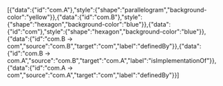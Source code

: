 [{"data":{"id":"com.A"},"style":{"shape":"parallelogram","background-color":"yellow"}},{"data":{"id":"com.B"},"style":{"shape":"hexagon","background-color":"blue"}},{"data":{"id":"com"},"style":{"shape":"hexagon","background-color":"blue"}},{"data":{"id":"com.B -> com","source":"com.B","target":"com","label":"definedBy"}},{"data":{"id":"com.B -> com.A","source":"com.B","target":"com.A","label":"isImplementationOf"}},{"data":{"id":"com.A -> com","source":"com.A","target":"com","label":"definedBy"}}]